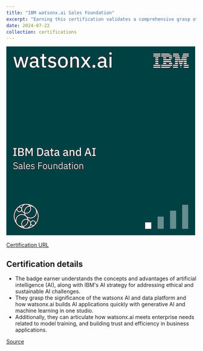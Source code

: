```yaml
---
title: "IBM watsonx.ai Sales Foundation"
excerpt: "Earning this certification validates a comprehensive grasp of IBM's ethical AI approach and the capabilities of WatsonX.ai for rapid and trustworthy AI application development.<br/><img src='/images/ibm-watsonx-ai-sales-foundation.png'>"
date: 2024-07-22
collection: certifications
---
```


![](/images/ibm-watsonx-ai-sales-foundation.png)

[Certification URL](https://www.credly.com/badges/9cd23844-f6e4-4bb0-946d-37a4bb1b8c77/public_url)

## Certification details

-   The badge earner understands the concepts and advantages of artificial intelligence (AI), along with IBM's AI strategy for addressing ethical and sustainable AI challenges.
-   They grasp the significance of the watsonx AI and data platform and how watsonx.ai builds AI applications quickly with generative AI and machine learning in one studio.
-   Additionally, they can articulate how watsonx.ai meets enterprise needs related to model training, and building trust and efficiency in business applications.

[Source](https://www.credly.com/badges/9cd23844-f6e4-4bb0-946d-37a4bb1b8c77/public_url)
